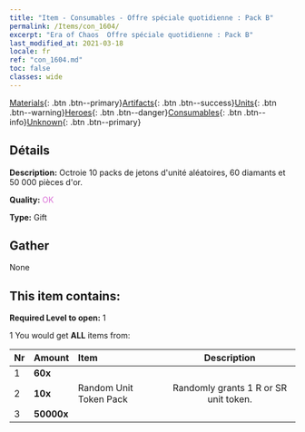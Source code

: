 ```yaml
---
title: "Item - Consumables - Offre spéciale quotidienne : Pack B"
permalink: /Items/con_1604/
excerpt: "Era of Chaos  Offre spéciale quotidienne : Pack B"
last_modified_at: 2021-03-18
locale: fr
ref: "con_1604.md"
toc: false
classes: wide
---
```

 [Materials](/fr/Items/){: .btn .btn--primary}[Artifacts](/fr/Items/Artifacts/){: .btn .btn--success}[Units](/fr/Items/Units/){: .btn .btn--warning}[Heroes](/fr/Items/Heroes/){: .btn .btn--danger}[Consumables](/fr/Items/Consumables/){: .btn .btn--info}[Unknown](/fr/Items/Unknown/){: .btn .btn--primary}

## Détails
 **Description:** Octroie 10 packs de jetons d'unité aléatoires, 60 diamants et 50 000 pièces d'or.

 **Quality:** <span style="color: #DA70D6">OK</span>

 **Type:** Gift

## Gather

  None

## This item contains:

 **Required Level to open:** 1

 1 You would get **ALL** items  from:

  | Nr | Amount |     Item    | Description |
  |:---|:-------|:------------|:-----------:|
  | 1 |  **60x** | <i class="fas fa-gem"/> |  | 
  | 2 |  **10x** | Random Unit Token Pack | Randomly grants 1 R or SR unit token.  | 
  | 3 |  **50000x** | <i class="fas fa-coins"/> |  | 

